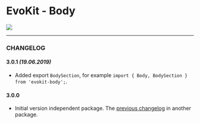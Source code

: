 # EvoKit - Body

[![](https://img.shields.io/npm/v/evokit-body.svg)](https://www.npmjs.com/package/evokit-body)

---

### CHANGELOG

#### 3.0.1 *(19.06.2019)*

- Added export `BodySection`, for example `import { Body, BodySection } from 'evokit-body';`.

#### 3.0.0

- Initial version independent package. The [previous changelog](packages/evokit/CHANGELOG.md) in another package.
